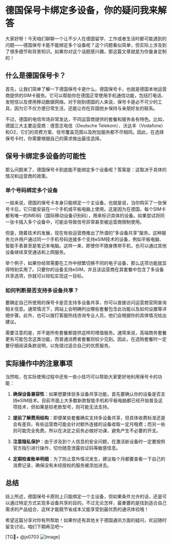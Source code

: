 # 德国保号卡绑定多设备，你的疑问我来解答

大家好呀！今天咱们聊聊一个让不少人在德国留学、工作或者生活时都可能遇到的问题——德国保号卡能不能绑定多个设备呢？这个问题看似简单，但实际上涉及到了很多细节和背景知识。如果你对这个话题感兴趣，那这篇文章就是为你量身定制的！

## 什么是德国保号卡？

首先，让我们简单了解一下德国保号卡是什么。德国保号卡，也就是德国本地运营商提供的SIM卡服务。它可以帮助你在德国正常使用手机通信功能，包括打电话、发短信以及使用移动数据网络。对于刚到德国的人来说，保号卡是必不可少的工具，因为它不仅方便日常生活，还能让你在异国他乡保持与亲朋好友的联系。

不过，德国的电信市场非常发达，不同运营商提供的套餐和服务各有特色。比如，德国三大主要运营商：德意志电信（Deutsche Telekom）、沃达丰（Vodafone）和O2，它们的资费方案、信号覆盖范围以及附加服务都不尽相同。因此，在选择保号卡时，你需要根据自己的需求做出最佳选择。

## 保号卡绑定多设备的可能性

那么问题来了，德国保号卡到底能不能绑定多个设备呢？答案是：这取决于具体的情况和运营商的政策。

### 单个号码绑定多个设备

一般来说，德国的保号卡本身只能绑定一个主设备。也就是说，当你购买了一张保号卡后，它只能安装在一个手机或平板电脑上使用。这是因为在德国，每个SIM卡都有唯一的IMEI码（国际移动设备识别码），用来标识具体的设备。如果尝试将同一张卡插入多个设备中，可能会导致信号异常甚至被运营商限制使用。

但是，随着技术的发展，现在有些运营商推出了所谓的“多设备共享”服务。这种服务允许用户通过同一个手机号码连接多个支持eSIM技术的设备，例如平板电脑、智能手表甚至是笔记本电脑。这样一来，即使你不随身携带手机，也可以通过其他设备继续享受通话和上网服务。

举个例子，如果你经常需要在工作中频繁切换不同的电子设备，那么这项功能就显得特别实用了。只要你的设备支持eSIM，并且该运营商在其套餐中包含了多设备共享选项，你就可以轻松实现这一目标。

### 如何判断是否支持多设备共享？

要确定自己所使用的保号卡是否支持多设备共享，你可以直接访问运营商官网查询相关信息。通常情况下，网站上会明确列出哪些套餐包含此功能以及如何设置等详细步骤。此外，也可以拨打客服热线咨询专业人员，他们会根据你的具体情况给出建议。

需要注意的是，并不是所有套餐都提供这样的增值服务。通常来说，高端商务套餐更有可能包含这类功能，而普通消费者套餐则较少见到。因此，在选购套餐时一定要仔细阅读条款说明，以免错过适合自己的优质服务。

## 实际操作中的注意事项

当然啦，在实际使用过程中还有一些小技巧可以帮助大家更好地利用保号卡的功能：

1. **确保设备兼容性**：如果想要体验多设备共享功能，首先要确认你的设备是否支持eSIM技术。目前市面上大多数新款智能手机和平板电脑都已经开始普及这项技术，但如果是较老款型号，则可能无法支持。
   
2. **提前了解费用结构**：即便某些套餐确实支持多设备共享，但具体收费标准还是会有差异。有些运营商可能会针对额外连接的设备收取一定月租费；而另一些则可能完全免费。所以在决定之前务必做好功课，避免产生不必要的开支。

3. **注意隐私保护**：由于涉及到个人信息的安全问题，在激活新设备时一定要按照官方指引进行操作，切勿随意泄露验证码等敏感信息。

4. **定期检查账单明细**：为了防止意外情况发生，建议每个月都要查看一下自己的消费记录，确保没有未经授权的服务被添加进去。

## 总结

综上所述，德国保号卡原则上只能绑定一个主设备，但如果条件允许的话，还是可以通过特定方式实现多设备共享的目的。不过无论怎样，最重要的是找到适合自己需求的产品组合，这样才能既节省成本又能享受到最优质的通讯体验哦！

希望这篇分享对你有所帮助！如果你还有其他关于德国通讯方面的疑问，欢迎随时留言讨论。咱们下期再见吧～

[TG💪+ @jx0703 ![Image](https://github.com/user-attachments/assets/dbca1d08-cadb-493c-b0ec-ad6f7a83f270)]